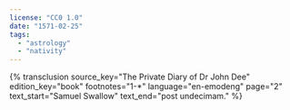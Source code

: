 ```yaml
---
license: "CC0 1.0"
date: "1571-02-25"
tags:
  - "astrology"
  - "nativity"
---
```

{% transclusion
  source_key="The Private Diary of Dr John Dee"
  edition_key="book"
  footnotes="1-*"
  language="en-emodeng"
  page="2"
  text_start="Samuel Swallow"
  text_end="post undecimam."
%}
